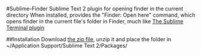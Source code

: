 #Sublime-Finder
Sublime Text 2 plugin for opening finder in the current directory
When installed, provides the "Finder: Open here" command, which opens finder in the current file's folder in Finder, much like [The Sublime Terminal plugin](http://wbond.net/sublime_packages/terminal)

##Installation
Download [the zip file](https://github.com/kallepersson/Sublime-Finder/zipball/master), unzip it and place the folder in ~/Application Support/Sublime Text 2/Packages/
